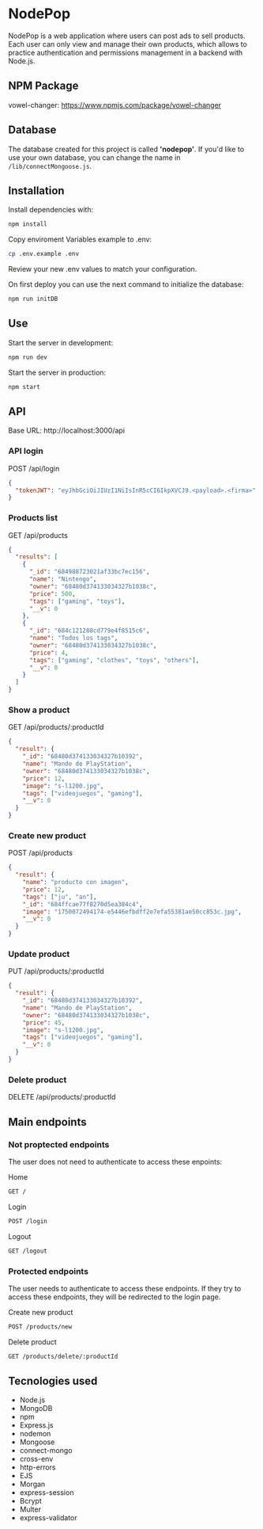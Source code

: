 # NodePop

NodePop is a web application where users can post ads to sell products.
Each user can only view and manage their own products, which allows to practice authentication and permissions management in a backend with Node.js.

## NPM Package

vowel-changer: <https://www.npmjs.com/package/vowel-changer>

## Database

The database created for this project is called **'nodepop'**. If you'd like to use your own database, you can change the name in `/lib/connectMongoose.js`.

## Installation

Install dependencies with:

```sh
npm install
```

Copy enviroment Variables example to .env:

```sh
cp .env.example .env
```

Review your new .env values to match your configuration.

On first deploy you can use the next command to initialize the database:

```sh
npm run initDB
```

## Use

Start the server in development:

```sh
npm run dev
```

Start the server in production:

```sh
npm start
```

## API

Base URL: http://localhost:3000/api

### API login

POST /api/login

```json
{
  "tokenJWT": "eyJhbGciOiJIUzI1NiIsInR5cCI6IkpXVCJ9.<payload>.<firma>"
}
```

### Products list

GET /api/products

```json
{
  "results": [
    {
      "_id": "684988723021af33bc7ec156",
      "name": "Nintengo",
      "owner": "68480d374133034327b1038c",
      "price": 500,
      "tags": ["gaming", "toys"],
      "__v": 0
    },
    {
      "_id": "684c121288cd779e4f8515c6",
      "name": "Todos los tags",
      "owner": "68480d374133034327b1038c",
      "price": 4,
      "tags": ["gaming", "clothes", "toys", "others"],
      "__v": 0
    }
  ]
}
```

### Show a product

GET /api/products/:productId

```json
{
  "result": {
    "_id": "68480d374133034327b10392",
    "name": "Mando de PlayStation",
    "owner": "68480d374133034327b1038c",
    "price": 12,
    "image": "s-l1200.jpg",
    "tags": ["videojuegos", "gaming"],
    "__v": 0
  }
}
```

### Create new product

POST /api/products

```json
{
  "result": {
    "name": "producto con imagen",
    "price": 12,
    "tags": ["ju", "an"],
    "_id": "684ffcae77f8270d5ea384c4",
    "image": "1750072494174-e5446efbdff2e7efa55381ae50cc853c.jpg",
    "__v": 0
  }
}
```

### Update product

PUT /api/products/:productId

```json
{
  "result": {
    "_id": "68480d374133034327b10392",
    "name": "Mando de PlayStation",
    "owner": "68480d374133034327b1038c",
    "price": 45,
    "image": "s-l1200.jpg",
    "tags": ["videojuegos", "gaming"],
    "__v": 0
  }
}
```

### Delete product

DELETE /api/products/:productId

## Main endpoints

### Not proptected endpoints

The user does not need to authenticate to access these enpoints:

Home

```sh
GET /
```

Login

```sh
POST /login
```

Logout

```sh
GET /logout
```

### Protected endpoints

The user needs to authenticate to access these endpoints. If they try to access these endpoints, they will be redirected to the login page.

Create new product

```sh
POST /products/new
```

Delete product

```sh
GET /products/delete/:productId
```

## Tecnologies used

- Node.js
- MongoDB
- npm
- Express.js
- nodemon
- Mongoose
- connect-mongo
- cross-env
- http-errors
- EJS
- Morgan
- express-session
- Bcrypt
- Multer
- express-validator
